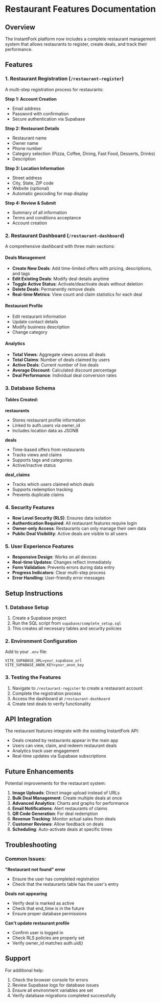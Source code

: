 # Restaurant Features Documentation

## Overview

The InstantFork platform now includes a complete restaurant management system that allows restaurants to register, create deals, and track their performance.

## Features

### 1. Restaurant Registration (`/restaurant-register`)

A multi-step registration process for restaurants:

**Step 1: Account Creation**
- Email address
- Password with confirmation
- Secure authentication via Supabase

**Step 2: Restaurant Details**
- Restaurant name
- Owner name
- Phone number
- Category selection (Pizza, Coffee, Dining, Fast Food, Desserts, Drinks)
- Description

**Step 3: Location Information**
- Street address
- City, State, ZIP code
- Website (optional)
- Automatic geocoding for map display

**Step 4: Review & Submit**
- Summary of all information
- Terms and conditions acceptance
- Account creation

### 2. Restaurant Dashboard (`/restaurant-dashboard`)

A comprehensive dashboard with three main sections:

#### Deals Management
- **Create New Deals**: Add time-limited offers with pricing, descriptions, and tags
- **Edit Existing Deals**: Modify deal details anytime
- **Toggle Active Status**: Activate/deactivate deals without deletion
- **Delete Deals**: Permanently remove deals
- **Real-time Metrics**: View count and claim statistics for each deal

#### Restaurant Profile
- Edit restaurant information
- Update contact details
- Modify business description
- Change category

#### Analytics
- **Total Views**: Aggregate views across all deals
- **Total Claims**: Number of deals claimed by users
- **Active Deals**: Current number of live deals
- **Average Discount**: Calculated discount percentage
- **Deal Performance**: Individual deal conversion rates

### 3. Database Schema

#### Tables Created:

**restaurants**
- Stores restaurant profile information
- Linked to auth.users via owner_id
- Includes location data as JSONB

**deals**
- Time-based offers from restaurants
- Tracks views and claims
- Supports tags and categories
- Active/inactive status

**deal_claims**
- Tracks which users claimed which deals
- Supports redemption tracking
- Prevents duplicate claims

### 4. Security Features

- **Row Level Security (RLS)**: Ensures data isolation
- **Authentication Required**: All restaurant features require login
- **Owner-only Access**: Restaurants can only manage their own data
- **Public Deal Visibility**: Active deals are visible to all users

### 5. User Experience Features

- **Responsive Design**: Works on all devices
- **Real-time Updates**: Changes reflect immediately
- **Form Validation**: Prevents errors during data entry
- **Progress Indicators**: Clear multi-step process
- **Error Handling**: User-friendly error messages

## Setup Instructions

### 1. Database Setup

1. Create a Supabase project
2. Run the SQL script from `supabase/complete_setup.sql`
3. This creates all necessary tables and security policies

### 2. Environment Configuration

Add to your `.env` file:
```
VITE_SUPABASE_URL=your_supabase_url
VITE_SUPABASE_ANON_KEY=your_anon_key
```

### 3. Testing the Features

1. Navigate to `/restaurant-register` to create a restaurant account
2. Complete the registration process
3. Access the dashboard at `/restaurant-dashboard`
4. Create test deals to verify functionality

## API Integration

The restaurant features integrate with the existing InstantFork API:

- Deals created by restaurants appear in the main app
- Users can view, claim, and redeem restaurant deals
- Analytics track user engagement
- Real-time updates via Supabase subscriptions

## Future Enhancements

Potential improvements for the restaurant system:

1. **Image Uploads**: Direct image upload instead of URLs
2. **Bulk Deal Management**: Create multiple deals at once
3. **Advanced Analytics**: Charts and graphs for performance
4. **Email Notifications**: Alert restaurants of claims
5. **QR Code Generation**: For deal redemption
6. **Revenue Tracking**: Monitor actual sales from deals
7. **Customer Reviews**: Allow feedback on deals
8. **Scheduling**: Auto-activate deals at specific times

## Troubleshooting

### Common Issues:

**"Restaurant not found" error**
- Ensure the user has completed registration
- Check that the restaurants table has the user's entry

**Deals not appearing**
- Verify deal is marked as active
- Check that end_time is in the future
- Ensure proper database permissions

**Can't update restaurant profile**
- Confirm user is logged in
- Check RLS policies are properly set
- Verify owner_id matches auth.uid()

## Support

For additional help:
1. Check the browser console for errors
2. Review Supabase logs for database issues
3. Ensure all environment variables are set
4. Verify database migrations completed successfully
